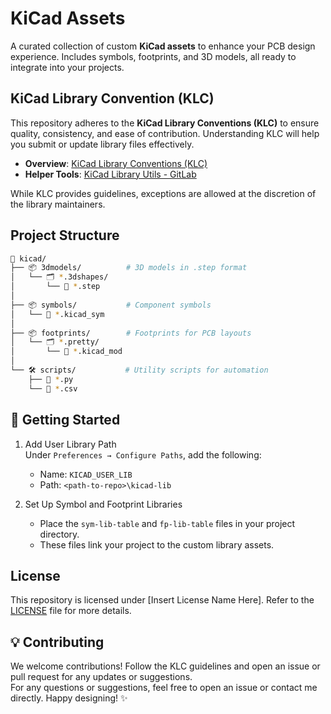 # KiCad Assets

A curated collection of custom **KiCad assets** to enhance your PCB design experience. Includes symbols, footprints, and 3D models, all ready to integrate into your projects.


## KiCad Library Convention (KLC)

This repository adheres to the **KiCad Library Conventions (KLC)** to ensure quality, consistency, and ease of contribution. Understanding KLC will help you submit or update library files effectively. 

- **Overview**: [KiCad Library Conventions (KLC)](https://klc.kicad.org/)
- **Helper Tools**: [KiCad Library Utils - GitLab](https://gitlab.com/kicad/libraries/kicad-library-utils)

While KLC provides guidelines, exceptions are allowed at the discretion of the library maintainers.


## Project Structure

```bash
📁 kicad/
├── 📦 3dmodels/          # 3D models in .step format
│   └── 🗂️ *.3dshapes/
│       └── 📂 *.step
│
├── 📦 symbols/           # Component symbols
│   └── 📂 *.kicad_sym
│
├── 📦 footprints/        # Footprints for PCB layouts
│   └── 🗂️ *.pretty/
│       └── 📂 *.kicad_mod
│
└── 🛠️ scripts/           # Utility scripts for automation
    ├── 📂 *.py
    └── 📂 *.csv
```

## 🚀 Getting Started

1. Add User Library Path  
   Under `Preferences → Configure Paths`, add the following:  
   - Name: `KICAD_USER_LIB`  
   - Path: `<path-to-repo>\kicad-lib`

2. Set Up Symbol and Footprint Libraries  
   - Place the `sym-lib-table` and `fp-lib-table` files in your project directory.  
   - These files link your project to the custom library assets.


## License

This repository is licensed under [Insert License Name Here]. Refer to the [LICENSE](license) file for more details.

## 💡 Contributing

We welcome contributions! Follow the KLC guidelines and open an issue or pull request for any updates or suggestions.  
For any questions or suggestions, feel free to open an issue or contact me directly. Happy designing! ✨